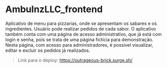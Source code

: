 # AmbulnzLLC_frontend

Aplicativo de menu para pizzarias, onde se apresentam os sabares e os ingredientes. Usuário pode realizar pedidos de cada sabor. O aplicativo também conta com uma página de acesso administrativo, que já está com login e senha, pois se trata de uma página fictícia para demonstração. Nesta página, com acesso para administradores, é possível visualizar, editar e excluir os pedidos já realizados.


>Link para o deploy: https://outrageous-brick.surge.sh/